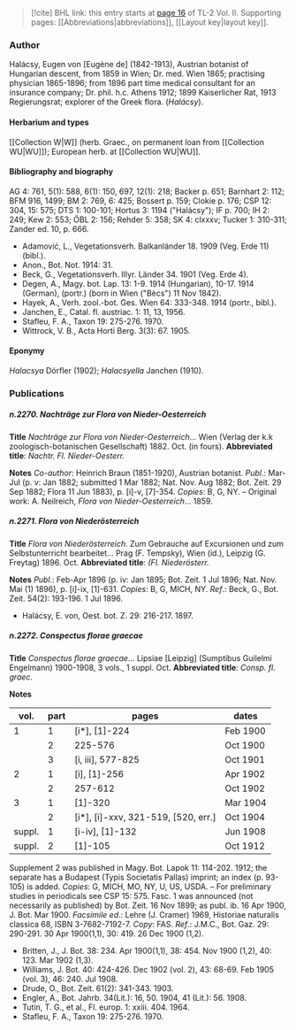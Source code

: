 > [!cite] BHL link: this entry starts at [page 16](https://www.biodiversitylibrary.org/item/103253#page/42/mode/1up) of TL-2 Vol. II.
> Supporting pages: [[Abbreviations|abbreviations]], [[Layout key|layout key]].

### Author

Halácsy, Eugen von \[Eugène de\] (1842-1913), Austrian botanist of Hungarian descent, from 1859 in Wien; Dr. med. Wien 1865; practising physician 1865-1896; from 1896 part time medical consultant for an insurance company; Dr. phil. h.c. Athens 1912; 1899 Kaiserlicher Rat, 1913 Regierungsrat; explorer of the Greek flora. (*Halácsy*).

#### Herbarium and types

[[Collection W|W]] (herb. Graec., on permanent loan from [[Collection WU|WU]]); European herb. at [[Collection WU|WU]].

#### Bibliography and biography

AG 4: 761, 5(1): 588, 6(1): 150, 697, 12(1): 218; Backer p. 651; Barnhart 2: 112; BFM 916, 1499; BM 2: 769, 6: 425; Bossert p. 159; Clokie p. 176; CSP 12: 304, 15: 575; DTS 1: 100-101; Hortus 3: 1194 ("Halácsy"); IF p. 700; IH 2: 249; Kew 2: 553; ÖBL 2: 156; Rehder 5: 358; SK 4: clxxxv; Tucker 1: 310-311; Zander ed. 10, p. 666.
- Adamović, L., Vegetationsverh. Balkanländer 18. 1909 (Veg. Erde 11) (bibl.).
- Anon., Bot. Not. 1914: 31.
- Beck, G., Vegetationsverh. Illyr. Länder 34. 1901 (Veg. Erde 4).
- Degen, A., Magy. bot. Lap. 13: 1-9. 1914 (Hungarian), 10-17. 1914 (German), (portr.) (born in Wien ("Bècs") 11 Nov 1842).
- Hayek, A., Verh. zool.-bot. Ges. Wien 64: 333-348. 1914 (portr., bibl.).
- Janchen, E., Catal. fl. austriac. 1: 11, 13, 1956.
- Stafleu, F. A., Taxon 19: 275-276. 1970.
- Wittrock, V. B., Acta Horti Berg. 3(3): 67. 1905.

#### Eponymy

*Halacsya* Dörfler (1902); *Halacsyella* Janchen (1910).

### Publications

##### n.2270. Nachträge zur Flora von Nieder-Oesterreich

**Title**
*Nachträge zur Flora von Nieder-Oesterreich*... Wien (Verlag der k.k zoologisch-botanischen Gesellschaft) 1882. Oct. (in fours).
**Abbreviated title**: *Nachtr. Fl. Nieder-Oesterr.*

**Notes**
*Co-author*: Heinrich Braun (1851-1920), Austrian botanist.
*Publ*.: Mar-Jul (p. v: Jan 1882; submitted 1 Mar 1882; Nat. Nov. Aug 1882; Bot. Zeit. 29 Sep 1882; Flora 11 Jun 1883), p. \[i\]-v, \[7\]-354. *Copies*: B, G, NY. – Original work: A. Neilreich, *Flora von Nieder-Oesterreich*... 1859.

##### n.2271. Flora von Niederösterreich

**Title**
*Flora von Niederösterreich*. Zum Gebrauche auf Excursionen und zum Selbstunterricht bearbeitet... Prag (F. Tempsky), Wien (id.), Leipzig (G. Freytag) 1896. Oct.
**Abbreviated title**: *(Fl. Niederösterr.*

**Notes**
*Publ*.: Feb-Apr 1896 (p. iv: Jan 1895; Bot. Zeit. 1 Jul 1896; Nat. Nov. Mai (1) 1896), p. \[i\]-ix, \[1\]-631. *Copies*: B, G, MICH, NY.
*Ref*.: Beck, G., Bot. Zeit. 54(2): 193-196. 1 Jul 1896.
- Halácsy, E. von, Oest. bot. Z. 29: 216-217. 1897.

##### n.2272. Conspectus florae graecae

**Title**
*Conspectus florae graecae*... Lipsiae \[Leipzig\] (Sumptibus Guilelmi Engelmann) 1900-1908, 3 vols., 1 suppl. Oct.
**Abbreviated title**: *Consp. fl. graec.*

**Notes**

|vol.	|part	|pages	|dates|
|---	|---	|---	|---	|
|1	|1	|\[i\*\], \[1\]-224	|Feb 1900|
|	|2	|225-576	|Oct 1900|
|	|3	|\[i, iii\], 577-825	|Oct 1901|
|2	|1	|\[i\], \[1\]-256	|Apr 1902|
|	|2	|257-612	|Oct 1902|
|3	|1	|\[1\]-320	|Mar 1904|
|	|2	|\[i\*\], \[i\]-xxv, 321-519, \[520, err.\]	|Oct 1904|
|suppl.	|1	|\[i-iv\], \[1\]-132	|Jun 1908|
|suppl.	|2	|\[1\]-105	|Oct 1912|

Supplement 2 was published in Magy. Bot. Lapok 11: 114-202. 1912; the separate has a Budapest (Typis Societatis Pallas) imprint; an index (p. 93-105) is added. *Copies*: G, MICH, MO, NY, U, US, USDA. – For preliminary studies in periodicals see CSP 15: 575. Fasc. 1 was announced (not necessarily as published) by Bot. Zeit. 16 Nov 1899; as publ. ib. 16 Apr 1900, J. Bot. Mar 1900.
*Facsimile ed*.: Lehre (J. Cramer) 1969, Historiae naturalis classica 68, ISBN 3-7682-7192-7.
*Copy*: FAS.
*Ref*.: J.M.C., Bot. Gaz. 29: 290-291. 30 Apr 1900(1,1), 30: 419. 26 Dec 1900 (1,2).
- Britten, J., J. Bot. 38: 234. Apr 1900(1,1), 38: 454. Nov 1900 (1,2), 40: 123. Mar 1902 (1,3).
- Williams, J. Bot. 40: 424-426. Dec 1902 (vol. 2), 43: 68-69. Feb 1905 (vol. 3), 46: 240. Jul 1908.
- Drude, O., Bot. Zeit. 61(2): 341-343. 1903.
- Engler, A., Bot. Jahrb. 34(Lit.): 16, 50. 1904, 41 (Lit.): 56. 1908.
- Tutin, T. G., et al., Fl. europ. 1: xxiii. 404. 1964.
- Stafleu, F. A., Taxon 19: 275-276. 1970.

